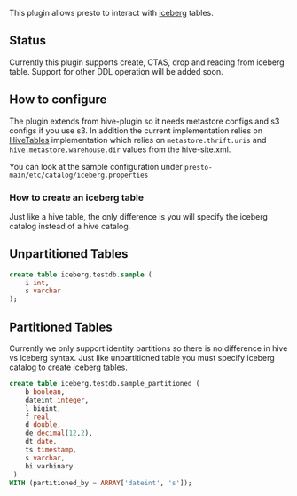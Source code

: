 This plugin allows presto to interact with [iceberg][iceberg]  tables.

[iceberg]: https://github.com/Netflix/iceberg

## Status

Currently this plugin supports create, CTAS, drop and reading from iceberg table. Support for other DDL operation will be added soon.


## How to configure

The plugin extends from hive-plugin so it needs metastore configs and s3 configs if you use s3. In addition the current implementation relies
on [HiveTables][HiveTables]  implementation which relies on `metastore.thrift.uris` and `hive.metastore.warehouse.dir` values from the hive-site.xml. 

You can look at the sample configuration under `presto-main/etc/catalog/iceberg.properties`

[HiveTables]: https://github.com/Netflix/iceberg/tree/master/hive/src/main/java/com/netflix/iceberg/hive

### How to create an iceberg table
Just like a hive table, the only difference is you will specify the iceberg catalog instead of a hive catalog.

## Unpartitioned Tables
``` sql
create table iceberg.testdb.sample (
    i int, 
    s varchar
);
```
## Partitioned Tables
Currently we only support identity partitions so there is no difference in hive vs iceberg syntax. Just like unpartitioned table you must specify iceberg catalog to create iceberg tables.

``` sql
create table iceberg.testdb.sample_partitioned (
    b boolean,
    dateint integer,
    l bigint,
    f real,
    d double,
    de decimal(12,2),
    dt date,
    ts timestamp,
    s varchar,
    bi varbinary
 )
WITH (partitioned_by = ARRAY['dateint', 's']);
```